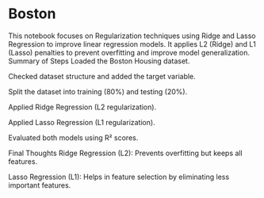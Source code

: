# Boston
This notebook focuses on Regularization techniques using Ridge and Lasso Regression to improve linear regression models.
It applies L2 (Ridge) and L1 (Lasso) penalties to prevent overfitting and improve model generalization.
Summary of Steps
Loaded the Boston Housing dataset.

Checked dataset structure and added the target variable.

Split the dataset into training (80%) and testing (20%).

Applied Ridge Regression (L2 regularization).

Applied Lasso Regression (L1 regularization).

Evaluated both models using R² scores.

Final Thoughts
Ridge Regression (L2): Prevents overfitting but keeps all features.

Lasso Regression (L1): Helps in feature selection by eliminating less important features.
